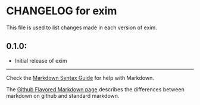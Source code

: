 # CHANGELOG for exim

This file is used to list changes made in each version of exim.

## 0.1.0:

* Initial release of exim

- - - 
Check the [Markdown Syntax Guide](http://daringfireball.net/projects/markdown/syntax) for help with Markdown.

The [Github Flavored Markdown page](http://github.github.com/github-flavored-markdown/) describes the differences between markdown on github and standard markdown.

